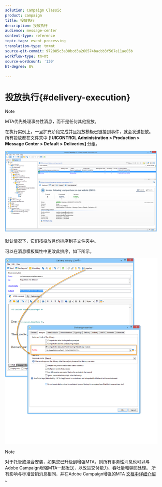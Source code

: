 ```yaml
---
solution: Campaign Classic
product: campaign
title: 投放执行
description: 投放执行
audience: message-center
content-type: reference
topic-tags: event-processing
translation-type: tm+mt
source-git-commit: 972885c3a38bcd3a260574bacbb3f507e11ae05b
workflow-type: tm+mt
source-wordcount: '130'
ht-degree: 8%

---
```



# 投放执行{#delivery-execution}

>[!NOTE]
>
>MTA优先处理事务性消息，而不是任何其他投放。

在执行实例上，一旦扩充阶段完成并且投放模板已链接到事件，就会发送投放。 所有投放都在文件夹中 **[!UICONTROL Administration > Production > Message Center > Default > Deliveries]** 分组。

![](assets/messagecenter_deliveries_execinstances_001.png)

默认情况下，它们按投放月份排序到子文件夹中。

可以在消息模板属性中更改此排序，如下所示。

![](assets/messagecenter_deliveries_properties_001.png)

>[!NOTE]
>
>对于托管或混合安装，如果您已升级到增强MTA，则所有事务性消息也可以与Adobe Campaign增强MTA一起发送，以改进交付能力、吞吐量和弹回处理。 所有影响与标准营销消息相同，并在Adobe Campaign增强的MTA [文档中详细介绍](https://helpx.adobe.com/cn/campaign/kb/acc-campaign-enhanced-mta.html) 。